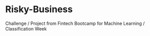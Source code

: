 # Risky-Business
Challenge / Project from Fintech Bootcamp for Machine Learning / Classification Week
